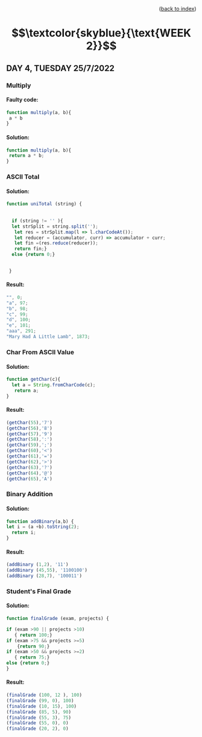 <p align="right">(<a href="https://github.com/javiarriagag/core-code-from-scratch-readme#readme">back to index</a>)</p>


#  $$\textcolor{skyblue}{\text{WEEK 2}}$$



## **DAY 4, TUESDAY 25/7/2022**


### **Multiply**<br>

#### Faulty code:
```javascript
function multiply(a, b){
 a * b
}
```




#### Solution:

```javascript
function multiply(a, b){
 return a * b;
}

``` 


### **ASCII Total**<br>

#### Solution:
```javascript
function uniTotal (string) {
  
  
  if (string != '' ){
  let strSplit = string.split('');
   let res = strSplit.map(l => l.charCodeAt());
   let reducer = (accumulator, curr) => accumulator + curr;
   let fin =(res.reduce(reducer));
   return fin;}
  else {return 0;}
  

 }

```

#### Result:

```javascript
"", 0;
"a", 97;
"b", 98;
"c", 99;
"d", 100;
"e", 101;
"aaa", 291;
"Mary Had A Little Lamb", 1873;
```

### **Char From ASCII Value**<br>

#### Solution:
```javascript
function getChar(c){
  let a = String.fromCharCode(c);
   return a;
}
```

#### Result:

```javascript
(getChar(55),'7')
(getChar(56),'8')
(getChar(57),'9')
(getChar(58),':')
(getChar(59),';')
(getChar(60),'<')
(getChar(61),'=')
(getChar(62),'>')
(getChar(63),'?')
(getChar(64),'@')
(getChar(65),'A')
```

### **Binary Addition**<br>

#### Solution:
```javascript
function addBinary(a,b) {
let i = (a +b).toString(2);
  return i;
}

```

#### Result:

```javascript
(addBinary (1,2), '11')
(addBinary (45,55), '1100100')
(addBinary (28,7), '100011')
```
### **Student's Final Grade**<br>

#### Solution:
```javascript
function finalGrade (exam, projects) {

if (exam >90 || projects >10)
   { return 100;} 
if (exam >75 && projects >=5)
    {return 90;}
if (exam >50 && projects >=2)
   { return 75;} 
else {return 0;}
}
```

#### Result:

```javascript
(finalGrade (100, 12 ), 100)
(finalGrade (99, 0), 100)
(finalGrade (10, 15), 100)
(finalGrade (85, 5), 90)
(finalGrade (55, 3), 75)
(finalGrade (55, 0), 0)
(finalGrade (20, 2), 0)
```
